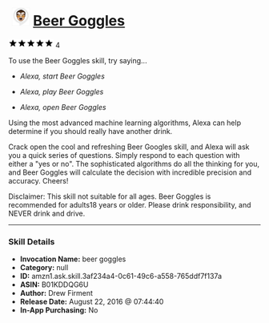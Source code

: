 # &nbsp;<img src="skill_icon" alt="Beer Goggles icon" width="36"> [Beer Goggles](http://alexa.amazon.com/#skills/amzn1.ask.skill.3af234a4-0c61-49c6-a558-765ddf7f137a)
![5 stars](../../images/ic_star_black_18dp_1x.png)![5 stars](../../images/ic_star_black_18dp_1x.png)![5 stars](../../images/ic_star_black_18dp_1x.png)![5 stars](../../images/ic_star_black_18dp_1x.png)![5 stars](../../images/ic_star_black_18dp_1x.png) 4

To use the Beer Goggles skill, try saying...

* *Alexa, start Beer Goggles*

* *Alexa, play Beer Goggles*

* *Alexa, open Beer Goggles*

Using the most advanced machine learning algorithms, Alexa can help determine if you should really have another drink.  

Crack open the cool and refreshing Beer Googles skill, and Alexa will ask you a quick series of questions.  Simply respond to each question with either a "yes or no".  The sophisticated algorithms do all the thinking for you, and Beer Goggles will calculate the decision with incredible precision and accuracy.  Cheers!

Disclaimer: This skill not suitable for all ages.  Beer Goggles is recommended for adults18 years or older.  Please drink responsibility, and NEVER drink and drive.

***

### Skill Details

* **Invocation Name:** beer goggles
* **Category:** null
* **ID:** amzn1.ask.skill.3af234a4-0c61-49c6-a558-765ddf7f137a
* **ASIN:** B01KDDQG6U
* **Author:** Drew Firment
* **Release Date:** August 22, 2016 @ 07:44:40
* **In-App Purchasing:** No
